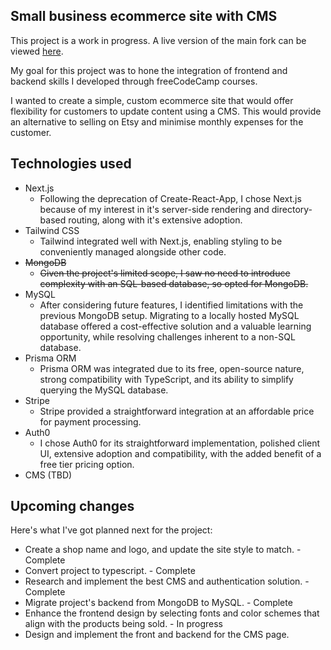 ## Small business ecommerce site with CMS

This project is a work in progress. A live version of the main fork can be viewed [here](https://gerald-simpson.com).

My goal for this project was to hone the integration of frontend and backend skills I developed through freeCodeCamp courses.

I wanted to create a simple, custom ecommerce site that would offer flexibility for customers to update content using a CMS. This would provide an alternative to selling on Etsy and minimise monthly expenses for the customer.

## Technologies used

- Next.js
  - Following the deprecation of Create-React-App, I chose Next.js because of my interest in it's server-side rendering and directory-based routing, along with it's extensive adoption.
- Tailwind CSS
  - Tailwind integrated well with Next.js, enabling styling to be conveniently managed alongside other code.
- ~~MongoDB~~
  - ~~Given the project's limited scope, I saw no need to introduce complexity with an SQL-based database, so opted for MongoDB.~~
- MySQL
  - After considering future features, I identified limitations with the previous MongoDB setup. Migrating to a locally hosted MySQL database offered a cost-effective solution and a valuable learning opportunity, while resolving challenges inherent to a non-SQL database.
- Prisma ORM
  - Prisma ORM was integrated due to its free, open-source nature, strong compatibility with TypeScript, and its ability to simplify querying the MySQL database.
- Stripe
  - Stripe provided a straightforward integration at an affordable price for payment processing.
- Auth0
  - I chose Auth0 for its straightforward implementation, polished client UI, extensive adoption and compatibility, with the added benefit of a free tier pricing option.
- CMS (TBD)

## Upcoming changes

Here's what I've got planned next for the project:

- Create a shop name and logo, and update the site style to match. - Complete
- Convert project to typescript. - Complete
- Research and implement the best CMS and authentication solution. - Complete
- Migrate project's backend from MongoDB to MySQL. - Complete
- Enhance the frontend design by selecting fonts and color schemes that align with the products being sold. - In progress
- Design and implement the front and backend for the CMS page.
